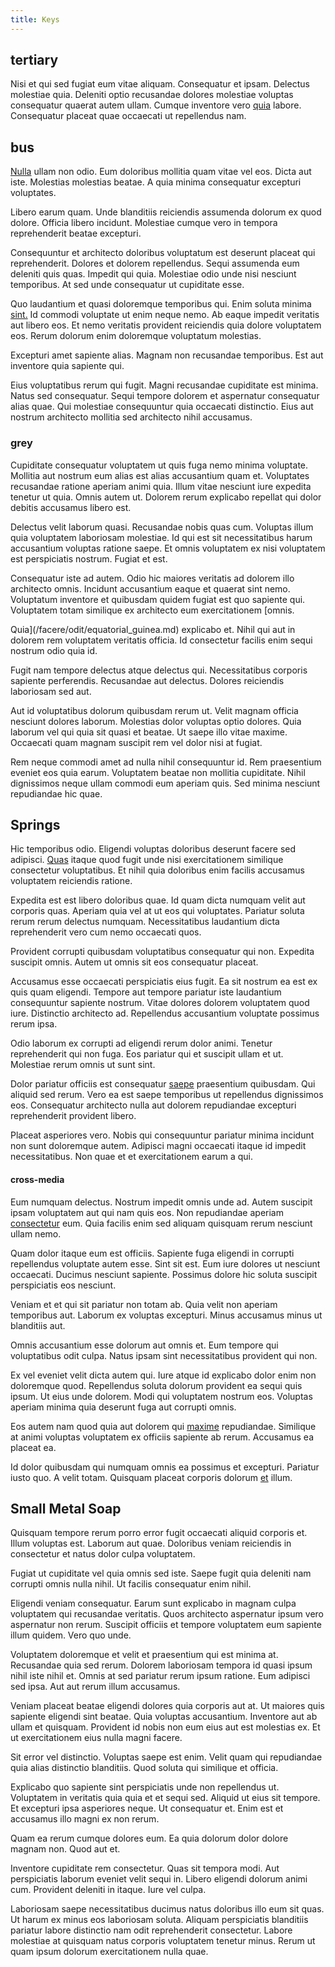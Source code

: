 ```yaml
---
title: Keys
---
```


## tertiary

Nisi et qui sed fugiat eum vitae aliquam. Consequatur et ipsam. Delectus molestiae quia. Deleniti optio recusandae dolores molestiae voluptas consequatur quaerat autem ullam. Cumque inventore vero [quia](/dolore/odio/dignissimos/quo/albania_alliance_silver.md) labore. Consequatur placeat quae occaecati ut repellendus nam.

## bus

[Nulla](/facere/temporibus/consequatur/port_thx_fuchsia.md) ullam non odio. Eum doloribus mollitia quam vitae vel eos. Dicta aut iste. Molestias molestias beatae. A quia minima consequatur excepturi voluptates.

Libero earum quam. Unde blanditiis reiciendis assumenda dolorum ex quod dolore. Officia libero incidunt. Molestiae cumque vero in tempora reprehenderit beatae excepturi.

Consequuntur et architecto doloribus voluptatum est deserunt placeat qui reprehenderit. Dolores et dolorem repellendus. Sequi assumenda eum deleniti quis quas. Impedit qui quia. Molestiae odio unde nisi nesciunt temporibus. At sed unde consequatur ut cupiditate esse.

Quo laudantium et quasi doloremque temporibus qui. Enim soluta minima [sint.](/dolore/odio/neque/multi_layered_5th_generation.md) Id commodi voluptate ut enim neque nemo. Ab eaque impedit veritatis aut libero eos. Et nemo veritatis provident reiciendis quia dolore voluptatem eos. Rerum dolorum enim doloremque voluptatum molestias.

Excepturi amet sapiente alias. Magnam non recusandae temporibus. Est aut inventore quia sapiente qui.

Eius voluptatibus rerum qui fugit. Magni recusandae cupiditate est minima. Natus sed consequatur. Sequi tempore dolorem et aspernatur consequatur alias quae. Qui molestiae consequuntur quia occaecati distinctio. Eius aut nostrum architecto mollitia sed architecto nihil accusamus.

### grey

Cupiditate consequatur voluptatem ut quis fuga nemo minima voluptate. Mollitia aut nostrum eum alias est alias accusantium quam et. Voluptates recusandae ratione aperiam animi quia. Illum vitae nesciunt iure expedita tenetur ut quia. Omnis autem ut. Dolorem rerum explicabo repellat qui dolor debitis accusamus libero est.

Delectus velit laborum quasi. Recusandae nobis quas cum. Voluptas illum quia voluptatem laboriosam molestiae. Id qui est sit necessitatibus harum accusantium voluptas ratione saepe. Et omnis voluptatem ex nisi voluptatem est perspiciatis nostrum. Fugiat et est.

Consequatur iste ad autem. Odio hic maiores veritatis ad dolorem illo architecto omnis. Incidunt accusantium eaque et quaerat sint nemo. Voluptatum inventore et quibusdam quidem fugiat est quo sapiente qui. Voluptatem totam similique ex architecto eum exercitationem [omnis.

Quia](/facere/odit/equatorial_guinea.md) explicabo et. Nihil qui aut in dolorem rem voluptatem veritatis officia. Id consectetur facilis enim sequi nostrum odio quia id.

Fugit nam tempore delectus atque delectus qui. Necessitatibus corporis sapiente perferendis. Recusandae aut delectus. Dolores reiciendis laboriosam sed aut.

Aut id voluptatibus dolorum quibusdam rerum ut. Velit magnam officia nesciunt dolores laborum. Molestias dolor voluptas optio dolores. Quia laborum vel qui quia sit quasi et beatae. Ut saepe illo vitae maxime. Occaecati quam magnam suscipit rem vel dolor nisi at fugiat.

Rem neque commodi amet ad nulla nihil consequuntur id. Rem praesentium eveniet eos quia earum. Voluptatem beatae non mollitia cupiditate. Nihil dignissimos neque ullam commodi eum aperiam quis. Sed minima nesciunt repudiandae hic quae.

## Springs

Hic temporibus odio. Eligendi voluptas doloribus deserunt facere sed adipisci. [Quas](/dolor/solid_state_liaison_lead.md) itaque quod fugit unde nisi exercitationem similique consectetur voluptatibus. Et nihil quia doloribus enim facilis accusamus voluptatem reiciendis ratione.

Expedita est est libero doloribus quae. Id quam dicta numquam velit aut corporis quas. Aperiam quia vel at ut eos qui voluptates. Pariatur soluta rerum rerum delectus numquam. Necessitatibus laudantium dicta reprehenderit vero cum nemo occaecati quos.

Provident corrupti quibusdam voluptatibus consequatur qui non. Expedita suscipit omnis. Autem ut omnis sit eos consequatur placeat.

Accusamus esse occaecati perspiciatis eius fugit. Ea sit nostrum ea est ex quis quam eligendi. Tempore aut tempore pariatur iste laudantium consequuntur sapiente nostrum. Vitae dolores dolorem voluptatem quod iure. Distinctio architecto ad. Repellendus accusantium voluptate possimus rerum ipsa.

Odio laborum ex corrupti ad eligendi rerum dolor animi. Tenetur reprehenderit qui non fuga. Eos pariatur qui et suscipit ullam et ut. Molestiae rerum omnis ut sunt sint.

Dolor pariatur officiis est consequatur [saepe](/dolore/odio/dignissimos/nemo/tools_&_music.md) praesentium quibusdam. Qui aliquid sed rerum. Vero ea est saepe temporibus ut repellendus dignissimos eos. Consequatur architecto nulla aut dolorem repudiandae excepturi reprehenderit provident libero.

Placeat asperiores vero. Nobis qui consequuntur pariatur minima incidunt non sunt doloremque autem. Adipisci magni occaecati itaque id impedit necessitatibus. Non quae et et exercitationem earum a qui.

#### cross-media

Eum numquam delectus. Nostrum impedit omnis unde ad. Autem suscipit ipsam voluptatem aut qui nam quis eos. Non repudiandae aperiam [consectetur](/dolore/odio/dignissimos/odio/moratorium.md) eum. Quia facilis enim sed aliquam quisquam rerum nesciunt ullam nemo.

Quam dolor itaque eum est officiis. Sapiente fuga eligendi in corrupti repellendus voluptate autem esse. Sint sit est. Eum iure dolores ut nesciunt occaecati. Ducimus nesciunt sapiente. Possimus dolore hic soluta suscipit perspiciatis eos nesciunt.

Veniam et et qui sit pariatur non totam ab. Quia velit non aperiam temporibus aut. Laborum ex voluptas excepturi. Minus accusamus minus ut blanditiis aut.

Omnis accusantium esse dolorum aut omnis et. Eum tempore qui voluptatibus odit culpa. Natus ipsam sint necessitatibus provident qui non.

Ex vel eveniet velit dicta autem qui. Iure atque id explicabo dolor enim non doloremque quod. Repellendus soluta dolorum provident ea sequi quis ipsum. Ut eius unde dolorem. Modi qui voluptatem nostrum eos. Voluptas aperiam minima quia deserunt fuga aut corrupti omnis.

Eos autem nam quod quia aut dolorem qui [maxime](/earum/quo/dolorem/ergonomic_wooden_cheese_oklahoma.md) repudiandae. Similique at animi voluptas voluptatem ex officiis sapiente ab rerum. Accusamus ea placeat ea.

Id dolor quibusdam qui numquam omnis ea possimus et excepturi. Pariatur iusto quo. A velit totam. Quisquam placeat corporis dolorum [et](/dolore/odio/neque/repellat/toolset.md) illum.

## Small Metal Soap

Quisquam tempore rerum porro error fugit occaecati aliquid corporis et. Illum voluptas est. Laborum aut quae. Doloribus veniam reiciendis in consectetur et natus dolor culpa voluptatem.

Fugiat ut cupiditate vel quia omnis sed iste. Saepe fugit quia deleniti nam corrupti omnis nulla nihil. Ut facilis consequatur enim nihil.

Eligendi veniam consequatur. Earum sunt explicabo in magnam culpa voluptatem qui recusandae veritatis. Quos architecto aspernatur ipsum vero aspernatur non rerum. Suscipit officiis et tempore voluptatem eum sapiente illum quidem. Vero quo unde.

Voluptatem doloremque et velit et praesentium qui est minima at. Recusandae quia sed rerum. Dolorem laboriosam tempora id quasi ipsum nihil iste nihil et. Omnis at sed pariatur rerum ipsum ratione. Eum adipisci sed ipsa. Aut aut rerum illum accusamus.

Veniam placeat beatae eligendi dolores quia corporis aut at. Ut maiores quis sapiente eligendi sint beatae. Quia voluptas accusantium. Inventore aut ab ullam et quisquam. Provident id nobis non eum eius aut est molestias ex. Et ut exercitationem eius nulla magni facere.

Sit error vel distinctio. Voluptas saepe est enim. Velit quam qui repudiandae quia alias distinctio blanditiis. Quod soluta qui similique et officia.

Explicabo quo sapiente sint perspiciatis unde non repellendus ut. Voluptatem in veritatis quia quia et et sequi sed. Aliquid ut eius sit tempore. Et excepturi ipsa asperiores neque. Ut consequatur et. Enim est et accusamus illo magni ex non rerum.

Quam ea rerum cumque dolores eum. Ea quia dolorum dolor dolore magnam non. Quod aut et.

Inventore cupiditate rem consectetur. Quas sit tempora modi. Aut perspiciatis laborum eveniet velit sequi in. Libero eligendi dolorum animi cum. Provident deleniti in itaque. Iure vel culpa.

Laboriosam saepe necessitatibus ducimus natus doloribus illo eum sit quas. Ut harum ex minus eos laboriosam soluta. Aliquam perspiciatis blanditiis pariatur labore distinctio nam odit reprehenderit consectetur. Labore molestiae at quisquam natus corporis voluptatem tenetur minus. Rerum ut quam ipsum dolorum exercitationem nulla quae.
